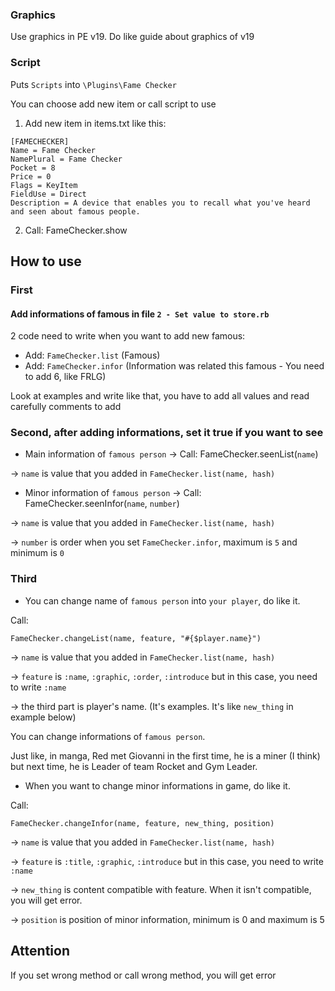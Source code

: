 ### Graphics
Use graphics in PE v19. Do like guide about graphics of v19

### Script
Puts `Scripts` into `\Plugins\Fame Checker`

You can choose add new item or call script to use

1. Add new item in items.txt like this:
```
[FAMECHECKER]
Name = Fame Checker
NamePlural = Fame Checker
Pocket = 8
Price = 0
Flags = KeyItem
FieldUse = Direct
Description = A device that enables you to recall what you've heard and seen about famous people.
```

2. Call: FameChecker.show

## How to use
### First
#### Add informations of famous in file `2 - Set value to store.rb`

2 code need to write when you want to add new famous:
+ Add: `FameChecker.list` (Famous)
+ Add: `FameChecker.infor` (Information was related this famous - You need to add 6, like FRLG)

Look at examples and write like that, you have to add all values and read carefully comments to add

### Second, after adding informations, set it true if you want to see

* Main information of `famous person` -> Call: FameChecker.seenList(`name`)

-> `name` is value that you added in `FameChecker.list(name, hash)`

* Minor information of `famous person` -> Call: FameChecker.seenInfor(`name`, `number`)

-> `name` is value that you added in `FameChecker.list(name, hash)`

-> `number` is order when you set `FameChecker.infor`, maximum is `5` and minimum is `0`

### Third
* You can change name of `famous person` into `your player`, do like it.

Call:
```
FameChecker.changeList(name, feature, "#{$player.name}")
```
-> `name` is value that you added in `FameChecker.list(name, hash)`

-> `feature` is `:name`, `:graphic`, `:order`, `:introduce` but in this case, you need to write `:name`

-> the third part is player's name. (It's examples. It's like `new_thing` in example below)

You can change informations of `famous person`.

Just like, in manga, Red met Giovanni in the first time, he is a miner (I think) but next time, he is Leader of team Rocket and Gym Leader.

* When you want to change minor informations in game, do like it.

Call:
```
FameChecker.changeInfor(name, feature, new_thing, position)
```
-> `name` is value that you added in `FameChecker.list(name, hash)`

-> `feature` is `:title`, `:graphic`, `:introduce` but in this case, you need to write `:name`

-> `new_thing` is content compatible with feature. When it isn't compatible, you will get error.

-> `position` is position of minor information, minimum is 0 and maximum is 5

## Attention
If you set wrong method or call wrong method, you will get error
